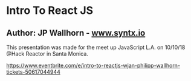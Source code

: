 # Intro To React JS

## Author: JP Wallhorn - www.syntx.io

This presentation was made for the meet up JavaScript L.A. on 10/10/18 @Hack Reactor in Santa Monica.

https://www.eventbrite.com/e/intro-to-reactjs-wjan-philipp-wallhorn-tickets-50617044944
